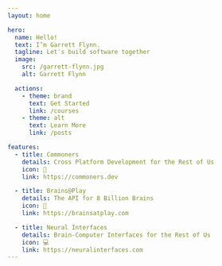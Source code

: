 ```yaml
---
layout: home

hero:
  name: Hello!
  text: I’m Garrett Flynn.
  tagline: Let's build software together
  image:
    src: /garrett-flynn.jpg
    alt: Garrett Flynn

  actions:
    - theme: brand
      text: Get Started
      link: /courses
    - theme: alt
      text: Learn More
      link: /posts

features:
  - title: Commoners
    details: Cross Platform Development for the Rest of Us
    icon: 📲
    link: https://commoners.dev

  - title: Brains@Play
    details: The API for 8 Billion Brains
    icon: 🧠
    link: https://brainsatplay.com

  - title: Neural Interfaces
    details: Brain-Computer Interfaces for the Rest of Us
    icon: 💻
    link: https://neuralinterfaces.com
---
```

